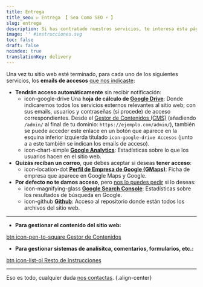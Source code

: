 ```yaml
---
title: Entrega
title_seo: ▷ Entrega 【 Sea Como SEO ⚡️ 】
slug: entrega
description: Si has contratado nuestros servicios, te interesa ésta página 😉
image: '' #instrucciones.svg
toc: false
draft: false
noindex: true
translationKey: delivery
---
```


Una vez tu sitio web esté terminado, para cada uno de los siguientes servicios, los **emails de accesos** [que nos indicaste](/requerimientos/):

- **Tendrán acceso automáticamente** sin recibir notificación:
  - icon-google-drive Una **hoja de cálculo de [Google Drive](https://drive.google.com/)**: Donde indicaremos todos los servicios externos relevantes al sitio web; con sus emails, usuarios y contraseñas (si procede) de acceso correspondientes. Desde el [Gestor de Contenidos (CMS)](/cms/) (añadiendo `/admin/` al final de tu dominio: `https://ejemplo.com/admin/`), también se puede acceder este enlace en un botón que aparece en la esquina inferior izquierda titulado `icon-google-drive Accesos` (junto a a este también se indican los emails de acceso).
  - icon-chart-simple **[Google Analytics](https://analytics.google.com/)**: Estadísticas sobre lo que los usuarios hacen en el sitio web.
- **Quizás reciban un correo**, que debes aceptar si deseas **tener acceso**:
  - icon-location-dot **[Perfil de Empresa de Google (GMaps)](https://business.google.com/)**: Ficha de empresa que aparece en Google Maps y Google.
- **Por defecto no te damos acceso**, pero [nos lo puedes pedir](/#contacto) si lo deseas:
  - icon-magnifying-glass **[Google Search Console](https://search.google.com/search-console)**: Estadísticas sobre los resultados de búsqueda en Google.
  - icon-github **[Github](https://github.com/)**: Acceso al repositorio donde están todos los archivos del sitio web.

---

- **Para gestionar el contenido del sitio web:**

[btn icon-pen-to-square Gestor de Contenidos](/cms/)

- **Para gestionar sistemas de analísitca, comentarios, formularios, etc.:**

[btn icon-list-ol Resto de Instrucciones](/resto/)

---

Eso es todo, cualquier duda [nos contactas](/#contacto).
{.align-center}
